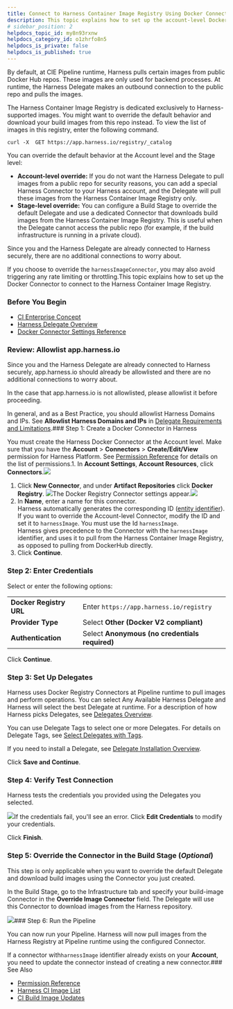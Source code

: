 ```yaml
---
title: Connect to Harness Container Image Registry Using Docker Connector
description: This topic explains how to set up the account-level Docker Connector to connect to the Harness Container Image Registry.
# sidebar_position: 2
helpdocs_topic_id: my8n93rxnw
helpdocs_category_id: o1zhrfo8n5
helpdocs_is_private: false
helpdocs_is_published: true
---
```


By default, at CIE Pipeline runtime, Harness pulls certain images from public Docker Hub repos. These images are only used for backend processes. At runtime, the Harness Delegate makes an outbound connection to the public repo and pulls the images.

The Harness Container Image Registry is dedicated exclusively to Harness-supported images. You might want to override the default behavior and download your build images from this repo instead. To view the list of images in this registry, enter the following command.


```
curl -X  GET https://app.harness.io/registry/_catalog
```
You can override the default behavior at the Account level and the Stage level:

* **Account-level override:** If you do not want the Harness Delegate to pull images from a public repo for security reasons, you can add a special Harness Connector to your Harness account, and the Delegate will pull these images from the Harness Container Image Registry only.
* **Stage-level override:** You can configure a Build Stage to override the default Delegate and use a dedicated Connector that downloads build images from the Harness Container Image Registry. This is useful when the Delegate cannot access the public repo (for example, if the build infrastructure is running in a private cloud).

Since you and the Harness Delegate are already connected to Harness securely, there are no additional connections to worry about.

If you choose to override the `harnessImageConnector`, you may also avoid triggering any rate limiting or throttling.This topic explains how to set up the Docker Connector to connect to the Harness Container Image Registry.

### Before You Begin

* [CI Enterprise Concept](https://ngdocs.harness.io/article/rch2t8j1ay-ci-enterprise-concepts)
* [Harness Delegate Overview](https://ngdocs.harness.io/article/2k7lnc7lvl-delegates-overview)
* [Docker Connector Settings Reference](/article/u9bsd77g5a-docker-registry-connector-settings-reference)

### Review: Allowlist app.harness.io

Since you and the Harness Delegate are already connected to Harness securely, app.harness.io should already be allowlisted and there are no additional connections to worry about.

In the case that app.harness.io is not allowlisted, please allowlist it before proceeding.

In general, and as a Best Practice, you should allowlist Harness Domains and IPs. See **Allowlist Harness Domains and IPs** in [Delegate Requirements and Limitations](/article/k7sbhe419w-delegate-requirements-and-limitations).### Step 1: Create a Docker Connector in Harness

You must create the Harness Docker Connector at the Account level. Make sure that you have the **Account** > **Connectors** > **Create/Edit/View** permission for Harness Platform. See [Permission Reference](/article/yaornnqh0z-permissions-reference#platform) for details on the list of permissions.1. In **Account Settings**, **Account Resources**, click **Connectors**.![](https://files.helpdocs.io/i5nl071jo5/articles/my8n93rxnw/1638257179493/j-0-csvzl-btz-1-u-pl-ki-2-cpgu-9-r-4-utaxka-y-6-c-kpw-ty-zy-8-esxl-9-n-dceqwmy-riaz-gyv-ijk-4-rs-sq-dgvty-8-y-anbicw-w-g-gr-v-3-hiq-w-4-a-3-guaf-lra-yfv-fbnn-wy-p-4-k-drc-4-j-b-4-p-gyk-6-vow-6-ao)

1. Click **New Connector**, and under **Artifact Repositories** click **Docker Registry**. ![](https://files.helpdocs.io/i5nl071jo5/articles/my8n93rxnw/1638257205545/3-o-vzks-vl-2-v-tonq-jb-dosfc-45-byvn-amtf-gid-km-ke-4-vks-tjvxl-egim-kh-on-2-fdiv-ao-uei-c-13-7-wsp-41-zq-4-c-7-xgv-vq-3-o-nguv-ji-3-y-e-5-gwb-a-2-jmi-cl-jukly-iy-ho-6-tct-725-paj-u-6-n-m)The Docker Registry Connector settings appear.![](https://files.helpdocs.io/i5nl071jo5/articles/my8n93rxnw/1638257214322/0-c-p-t-204-vvf-q-26-tov-4-o-jck-1-u-mb-qi-lw-l-4-u-5-76-nuierfl-bn-n-9-y-2-o-qpx-6-gaod-tsle-px-fe-npbrup-5-xv-dad-0-uhr-wqh-zgg-kua-9-kwzir-d-w-2-ek-dvi-8-wu-84-dv-cpb-1-lg-atv-s-t-1-us-60-l-as)
2. In **Name**, enter a name for this connector.  
Harness automatically generates the corresponding ID ([entity identifier](https://ngdocs.harness.io/article/li0my8tcz3-entity-identifier-reference)).  
If you want to override the Account-level Connector, modify the ID and set it to `harnessImage`. You must use the Id `harnessImage`.  
Harness gives precedence to the Connector with the `harnessImage` identifier, and uses it to pull from the Harness Container Image Registry, as opposed to pulling from DockerHub directly.
3. Click **Continue**.

### Step 2: Enter Credentials

Select or enter the following options:



|  |  |
| --- | --- |
| **Docker Registry URL** | Enter `https://app.harness.io/registry` |
| **Provider Type** | Select **Other (Docker V2 compliant)** |
| **Authentication** | Select **Anonymous (no credentials required)** |

Click **Continue**.

### Step 3: Set Up Delegates

Harness uses Docker Registry Connectors at Pipeline runtime to pull images and perform operations. You can select Any Available Harness Delegate and Harness will select the best Delegate at runtime. For a description of how Harness picks Delegates, see [Delegates Overview](https://ngdocs.harness.io/article/2k7lnc7lvl-delegates-overview).

You can use Delegate Tags to select one or more Delegates. For details on Delegate Tags, see [Select Delegates with Tags](https://ngdocs.harness.io/article/nnuf8yv13o-select-delegates-with-selectors).

If you need to install a Delegate, see [Delegate Installation Overview](https://ngdocs.harness.io/article/re8kk0ex4k-delegate-installation-overview).

Click **Save and Continue**.

### Step 4: Verify Test Connection

Harness tests the credentials you provided using the Delegates you selected.

![](https://files.helpdocs.io/i5nl071jo5/articles/my8n93rxnw/1638257525035/s-rk-6-rws-w-q-tp-9-v-sk-k-j-etctiu-jclqw-eszh-4-e-3-g-3-v-n-s-uxhf-88-sgbtja-9-axhqiz-6-m-ee-35-w-z-e-b-1-xmevwwxx-ijt-898-a-0-rt-sp-gew-izfjj-zn-wq-ab-3-g-3-n-5-py-6-aj-9-fdfcfx-l-8-op-a-8-ye-y)If the credentials fail, you'll see an error. Click **Edit Credentials** to modify your credentials.

Click **Finish**.

### Step 5: Override the Connector in the Build Stage (*Optional*)

This step is only applicable when you want to override the default Delegate and download build images using the Connector you just created. 

In the Build Stage, go to the Infrastructure tab and specify your build-image Connector in the **Override Image Connector** field. The Delegate will use this Connector to download images from the Harness repository. 

![](https://files.helpdocs.io/i5nl071jo5/articles/my8n93rxnw/1654003062198/override-image-connector.png)### Step 6: Run the Pipeline

You can now run your Pipeline. Harness will now pull images from the Harness Registry at Pipeline runtime using the configured Connector.

If a connector with`harnessImage` identifier already exists on your **Account**, you need to update the connector instead of creating a new connector.### See Also

* [Permission Reference](https://ngdocs.harness.io/article/yaornnqh0z-permissions-reference#continuous_integration_ci)
* [Harness CI Image List](https://ngdocs.harness.io/article/275bcj03j4)
* [CI Build Image Updates](https://ngdocs.harness.io/article/1h724b6txn)

